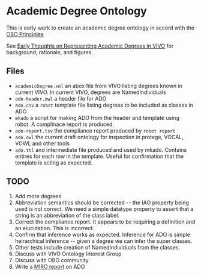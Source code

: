 # Academic Degree Ontology

This is early work to create an academic degree ontology in accord with the
 [OBO Principles](http://www.obofoundry.org/principles/fp-000-summary.html)

See [Early Thoughts on Representing Academic Degrees in VIVO](http://bit.ly/2Jo4ws9) for background, 
rationale, and figures.

## Files

* `academicDegree.xml` an abox file from VIVO listing degrees known in current VIVO.  In current 
VIVO, degrees are NamedIndividuals
* `ado-header.owl` a header file for ADO
* `ado.csv` a `robot` template file listing degrees to be included as classes in ADO
* `mkado` a script for making ADO from the header and template using robot.  A complinace report is produced.
* `ado-report.tsv` the compliance report produced by `robot report`
* `ado.owl` the current draft ontology for inspection in protege, VOCAL, VOWL and other tools
* `ado.ttl` and intermediate file produced and used by mkado.  Contains entires for each row in the template.  Useful for confirmation that the template is acting as expected.

## TODO

1. Add more degrees
1. Abbreviation semantics should be corrected -- the IAO property being used is not correct.  We need
a simple datatype property to assert that a string is an abbreviation of the class label.
1. Correct the compliance report.  It appears to be requiring a definition and an elucidation.  This is incorrect.
1. Confirm that inference works as expected.  Inference for ADO is simple heirarchical inference -- given
a degree we can infer the super classes.
1. Other tests include creation of NamedIndividuals from the classes.
1. Discuss with VIVO Ontology Interest Group
1. Discuss with OBO community
1. Write a [MIRO report](https://doi.org/10.1186/s13326-017-0172-7) on ADO
